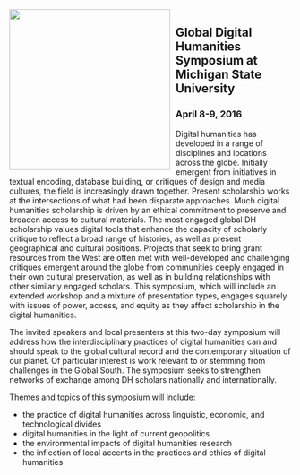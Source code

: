 <img align="left" style="margin:0 10px 10px 0" width="287px" height="287px" src="http://msuglobaldh.org/images/map-medium.png">

## Global Digital Humanities Symposium at Michigan State University

### April 8-9, 2016 

Digital humanities has developed in a range of disciplines and locations across the globe. Initially emergent from initiatives in textual encoding, database building, or critiques of design and media cultures, the field is increasingly drawn together.  Present scholarship works at the intersections of what had been disparate approaches.  Much digital humanities scholarship is driven by an ethical commitment to preserve and broaden access to cultural materials.  The most engaged global DH scholarship values digital tools that enhance the capacity of scholarly critique to reflect a broad range of histories, as well as present geographical and cultural positions.  Projects that seek to bring grant resources from the West are often met with well-developed and challenging critiques emergent around the globe from communities deeply engaged in their own cultural preservation, as well as in building relationships with other similarly engaged scholars. This symposium, which will include an extended workshop and a mixture of presentation types, engages squarely with issues of power, access, and equity as they affect scholarship in the digital humanities.

The invited speakers and local presenters at this two-day symposium will address how the interdisciplinary practices of digital humanities can and should speak to the global cultural record and the contemporary situation of our planet.  Of particular interest is work relevant to or stemming from challenges in the Global South.  The symposium seeks to strengthen networks of exchange among DH scholars nationally and internationally.

Themes and topics of this symposium will include:

- the practice of digital humanities across linguistic, economic, and technological divides
- digital humanities in the light of current geopolitics
- the environmental impacts of digital humanities research
- the inflection of local accents in the practices and ethics of digital humanities


